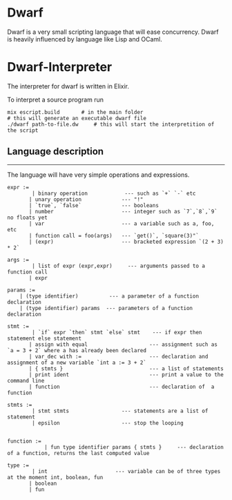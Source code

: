 # Dwarf

Dwarf is a very small scripting language that will ease concurrency.
Dwarf is heavily influenced by language like Lisp and OCaml.

# Dwarf-Interpreter

The interpreter for dwarf is written in Elixir. 

To interpret a source program run 

```
mix escript.build 		# in the main folder
# this will generate an executable dwarf file
./dwarf path-to-file.dw     # this will start the interpretition of the script
```
## Language description
-----------------------

The language will have very simple operations and expressions.
```
expr :=  
		| binary operation            --- such as `+` `-` etc
	   | unary operation             --- "!"
	   | `true`, `false`             --- booleans
	   | number                      --- integer such as `7`,`8`,`9` no floats yet
	   | var 						 --- a variable such as a, foo, etc
	   | function call = foo(args)   --- `get()`, `square(3)"`
	   | (expr)                      --- bracketed expression `(2 + 3) * 2`

args := 
		| list of expr (expr,expr)     --- arguments passed to a function call
	   | expr

params := 
	| (type identifier)          --- a parameter of a function declaration
	| (type identifier) params  --- parameters of a function declaration

stmt :=  
		| `if` expr `then` stmt `else` stmt    --- if expr then statement else statement
	   | assign with equal 					  --- assignment such as `a = 3 + 2` where a has already been declared
	   | var_dec with :=                      --- declaration and assignment of a new variable `int a := 3 + 2`
	   | { stmts }							  --- a list of statements
	   | print ident 						  --- print a value to the command line
	   | function                             --- declaration of  a function

stmts := 
		| stmt stmts                 --- statements are a list of statement
		| epsilon                    --- stop the looping


function := 
			| fun type identifier params { stmts }     --- declaration of a function, returns the last computed value 

type :=  
		| int 					   --- variable can be of three types at the moment int, boolean, fun
	   | boolean 
	   | fun
```
